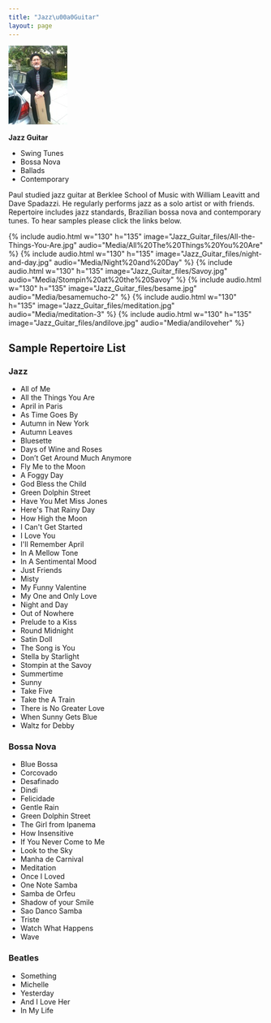 ```yaml
---
title: "Jazz\u00a0Guitar"
layout: page
---
```


<div class="side-block" markdown=1>
<img src="Jazz_Guitar_files/photoforgephoto.jpg" alt="Paul outdoors with his guitar case">

**Jazz Guitar**
- Swing Tunes
- Bossa Nova
- Ballads
- Contemporary
</div>

Paul studied jazz guitar at Berklee School of Music with William Leavitt and Dave Spadazzi. He regularly performs jazz as a solo artist or with friends. Repertoire includes jazz standards, Brazilian bossa nova and contemporary tunes. To hear samples please click the links below.

{% include audio.html w="130" h="135" image="Jazz_Guitar_files/All-the-Things-You-Are.jpg" audio="Media/All%20The%20Things%20You%20Are" %}
{% include audio.html w="130" h="135" image="Jazz_Guitar_files/night-and-day.jpg" audio="Media/Night%20and%20Day" %}
{% include audio.html w="130" h="135" image="Jazz_Guitar_files/Savoy.jpg" audio="Media/Stompin%20at%20the%20Savoy" %}
{% include audio.html w="130" h="135" image="Jazz_Guitar_files/besame.jpg" audio="Media/besamemucho-2" %}
{% include audio.html w="130" h="135" image="Jazz_Guitar_files/meditation.jpg" audio="Media/meditation-3" %}
{% include audio.html w="130" h="135" image="Jazz_Guitar_files/andilove.jpg" audio="Media/andiloveher" %}

## Sample Repertoire List

### Jazz

- All of Me
- All the Things You Are
- April in Paris
- As Time Goes By
- Autumn in New York
- Autumn Leaves
- Bluesette
- Days of Wine and Roses
- Don’t Get Around Much Anymore
- Fly Me to the Moon
- A Foggy Day
- God Bless the Child
- Green Dolphin Street
- Have You Met Miss Jones
- Here's That Rainy Day
- How High the Moon
- I Can't Get Started
- I Love You
- I'll Remember April
- In A Mellow Tone
- In A Sentimental Mood
- Just Friends
- Misty
- My Funny Valentine
- My One and Only Love
- Night and Day
- Out of Nowhere
- Prelude to a Kiss
- Round Midnight
- Satin Doll
- The Song is You
- Stella by Starlight
- Stompin at the Savoy
- Summertime
- Sunny
- Take Five
- Take the A Train
- There is No Greater Love
- When Sunny Gets Blue
- Waltz for Debby

### Bossa Nova

- Blue Bossa
- Corcovado
- Desafinado
- Dindi
- Felicidade
- Gentle Rain
- Green Dolphin Street
- The Girl from Ipanema
- How Insensitive
- If You Never Come to Me
- Look to the Sky
- Manha de Carnival
- Meditation
- Once I Loved
- One Note Samba
- Samba de Orfeu
- Shadow of your Smile
- Sao Danco Samba
- Triste
- Watch What Happens
- Wave

### Beatles

- Something
- Michelle
- Yesterday
- And I Love Her
- In My Life
